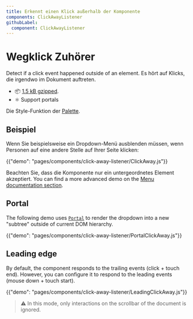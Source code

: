 ```yaml
---
title: Erkennt einen Klick außerhalb der Komponente
components: ClickAwayListener
githubLabel:
  component: ClickAwayListener
---
```


# Wegklick Zuhörer

<p class="description">Detect if a click event happened outside of an element. Es hört auf Klicks, die irgendwo im Dokument auftreten.</p>

- 📦 [1.5 kB gzipped](/size-snapshot).
- ⚛️ Support portals

Die Style-Funktion der [Palette](/system/palette/).

## Beispiel

Wenn Sie beispielsweise ein Dropdown-Menü ausblenden müssen, wenn Personen auf eine andere Stelle auf Ihrer Seite klicken:

{{"demo": "pages/components/click-away-listener/ClickAway.js"}}

Beachten Sie, dass die Komponente nur ein untergeordnetes Element akzeptiert. You can find a more advanced demo on the [Menu documentation section](/components/menus/#menulist-composition).

## Portal

The following demo uses [`Portal`](/components/portal/) to render the dropdown into a new "subtree" outside of current DOM hierarchy.

{{"demo": "pages/components/click-away-listener/PortalClickAway.js"}}

## Leading edge

By default, the component responds to the trailing events (click + touch end). However, you can configure it to respond to the leading events (mouse down + touch start).

{{"demo": "pages/components/click-away-listener/LeadingClickAway.js"}}

> ⚠️ In this mode, only interactions on the scrollbar of the document is ignored.
